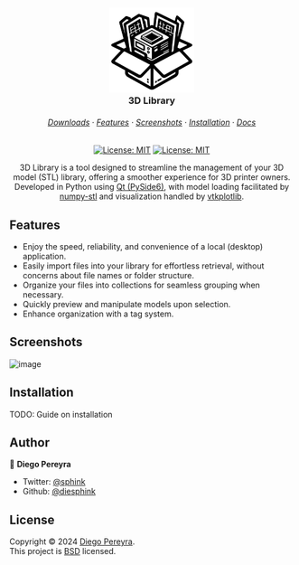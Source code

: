 <h3 align="center">
	<img src="logo.svg" width="150" alt="Logo"/><br/>
	3D Library
</h3>

<h6 align="center">
  <a href="#">Downloads</a>
  ·
  <a href="#">Features</a>
  ·
  <a href="#">Screenshots</a>
  ·
  <a href="#">Installation</a>
  ·
  <a href="#">Docs</a>
</h6>

<p align="center">
  <a href="https://github.com/diesphink/3dlibrary/blob/master/LICENSE"><img alt="License: MIT" src="https://img.shields.io/badge/version-0.1.0-blue.svg" target="_blank" /></a>
  <a href="https://github.com/diesphink/3dlibrary/blob/master/LICENSE"><img alt="License: MIT" src="https://img.shields.io/badge/license-BSD-darkcyan.svg" target="_blank" /></a>
</p>

<p align="center">
3D Library is a tool designed to streamline the management of your 3D model (STL) library, offering a smoother experience for 3D printer owners.
<br>
Developed in Python using <a href="https://doc.qt.io/qtforpython-6/index.html">Qt (PySide6)</a>, with model loading facilitated by <a href="https://github.com/WoLpH/numpy-stl/">numpy-stl</a> and visualization handled by <a href="https://github.com/bwoodsend/vtkplotlib">vtkplotlib</a>.
</p>

## Features

- Enjoy the speed, reliability, and convenience of a local (desktop) application.
- Easily import files into your library for effortless retrieval, without concerns about file names or folder structure.
- Organize your files into collections for seamless grouping when necessary.
- Quickly preview and manipulate models upon selection.
- Enhance organization with a tag system.

## Screenshots

![image](https://github.com/diesphink/3dlibrary/assets/10153740/b1f2f59a-f64d-44ee-b031-e53d72ab1213)



## Installation

TODO: Guide on installation

## Author

👤 **Diego Pereyra**

- Twitter: [@sphink](https://twitter.com/sphink)
- Github: [@diesphink](https://github.com/diesphink)

## License

Copyright © 2024 [Diego Pereyra](https://github.com/diesphink).<br />
This project is [BSD](https://github.com/diesphink/3dlibrary/blob/master/LICENSE) licensed.
